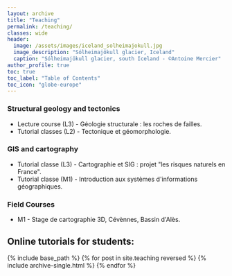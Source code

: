 ```yaml
---
layout: archive
title: "Teaching"
permalink: /teaching/
classes: wide
header:
  image: /assets/images/iceland_solheimajokull.jpg
  image_description: "Sólheimajökull glacier, Iceland"
  caption: "Sólheimajökull glacier, south Iceland - ©Antoine Mercier"
author_profile: true
toc: true
toc_label: "Table of Contents"
toc_icon: "globe-europe"
---
```

### Structural geology and tectonics
* Lecture course (L3) - Géologie structurale : les roches de failles.
* Tutorial classes (L2) - Tectonique et géomorphologie.

### GIS and cartography
* Tutorial classe (L3) - Cartographie et SIG : projet "les risques naturels en France".
* Tutorial classe (M1) - Introduction aux systèmes d'informations géographiques.

### Field Courses
* M1 - Stage de cartographie 3D, Cévènnes, Bassin d'Alès.

## Online tutorials for students: 
{% include base_path %}
{% for post in site.teaching reversed %}
  {% include archive-single.html %}
{% endfor %}
